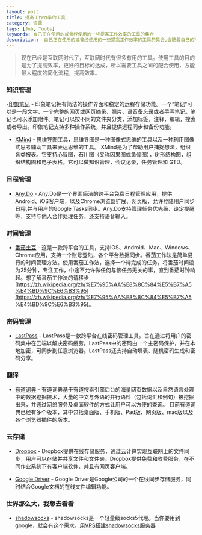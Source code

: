 ```yaml
---
layout: post
title: 提高工作效率的工具
category: 资源
tags: [Job, Tools]
keywords: 自己正在使用的或曾经使用的一些提高工作效率的工具的集合
description:  自己正在使用的或曾经使用的一些提高工作效率的工具的集合,会随着自己的不断使用不定期更新
---
```


> 现在已经是互联网时代了，互联网时代有很多有用的工具。使用工具的目的是为了提高效率，更好的目标的达成，所以需要工具之间的配合使用，方能最大程度的简化流程，提高效率。

### 知识管理

-[印象笔记](https://www.yinxiang.com/) - 印象笔记拥有简洁的操作界面和稳定的远程存储功能。一个“笔记”可以是一段文字、一个完整的网页或网页摘录、照片、语音备忘录或者手写笔记。笔记也可以添加附件。笔记可以按不同的文件夹分类，添加标签，注释，编辑，搜索或者导出。印象笔记支持多种操作系统，并且提供远程同步和备份功能。

- [XMind](http://www.xmind.net/) - [思维导图](https://zh.wikipedia.org/w/index.php?title=%E5%BF%83%E6%99%BA%E5%9B%BE&redirect=no)工具，思维导图是一种图像式思维的工具以及一种利用图像式思考辅助工具来表达思维的工具。 XMind是为了帮助用户捕捉想法，组织各类报表。它支持心智图，石川图（又称因果图或鱼骨图），树形结构图，组织结构图和电子表格。它可以做知识管理，会议记录，任务管理和 GTD。


### 日程管理

- [Any.Do](https://www.any.do/) - Any.Do是一个界面简洁的跨平台免费日程管理应用，提供Android、iOS客户端，以及Chrome浏览器扩展、网页版，允许登陆用户同步日程,并与用户的Google Tasks同步。Any.Do支持管理任务优先级、设定提醒等，支持与他人合作处理任务，还支持语音输入。

### 时间管理

- [番茄土豆](https://pomotodo.com/) - 这是一款跨平台的工具，支持IOS、Android、Mac、Windows、Chrome应用，支持一个账号登陆，各个平台数据同步。番茄工作法是简单易行的时间管理方法。使用番茄工作法，选择一个待完成的任务，将番茄时间设为25分钟，专注工作，中途不允许做任何与该任务无关的事，直到番茄时钟响起。想了解番茄工作法的请移步[https://zh.wikipedia.org/zh/%E7%95%AA%E8%8C%84%E5%B7%A5%E4%BD%9C%E6%B3%95](https://zh.wikipedia.org/zh/%E7%95%AA%E8%8C%84%E5%B7%A5%E4%BD%9C%E6%B3%95)。

### 密码管理

- [LastPass](https://lastpass.com/zh/) - LastPass是一款跨平台在线密码管理工具。旨在通过将用户的密码集中在云端以解决密码疲劳。LastPass中的密码由一个主密码保护，并在本地加密，可同步到任意浏览器。LastPass还支持自动填表、随机密码生成和密码分享。


### 翻译

- [有道词典](http://dict.youdao.com/) - 有道词典基于有道搜索引擎后台的海量网页数据以及自然语言处理中的数据挖掘技术，大量的中文与外语的并行语料（包括词汇和例句）被挖掘出来，并通过网络服务及桌面软件的方式让用户可以方便的查询。 目前有道词典已经有多个版本，其中包括桌面版、手机版、Pad版、网页版、mac版以及各个浏览器插件的版本。

### 云存储

- [Dropbox](https://www.dropbox.com/) - Dropbox提供在线存储服务，通过云计算实现互联网上的文件同步，用户可以存储并共享文件和文件夹。Dropbox提供免费和收费服务，在不同作业系统下有客户端软件，并且有网页客户端。

- [Google Driver](https://www.google.com/drive/) - Google Driver是Google公司的一个在线同步存储服务，同时结合Google文档的在线文件编辑功能。


### 世界那么大，我想去看看

- [shadowsocks](https://shadowsocks.com/) - shadowsocks是一个轻量级socks5代理。当你要用到google，就会有这个需求。[用VPS搭建shadowsocks服务器](https://www.textarea.com/ExpectoPatronum/kexue-shangwang-yong-vps-dajian-shadowsocks-fuwuqi-265/)
